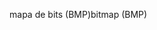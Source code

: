 <span data-ttu-id="f69d2-101">mapa de bits (BMP)</span><span class="sxs-lookup"><span data-stu-id="f69d2-101">bitmap (BMP)</span></span>